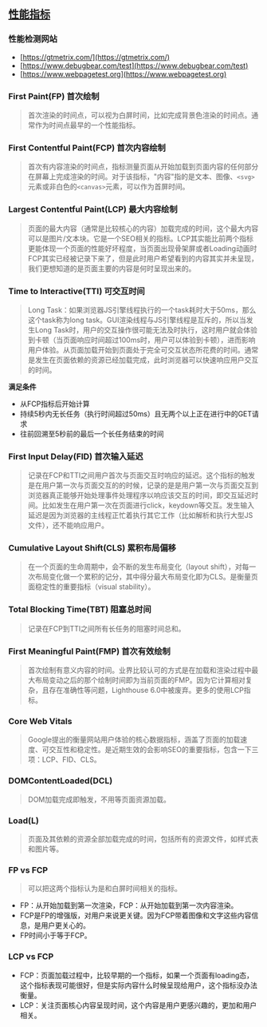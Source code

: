 ## [性能指标](https://juejin.cn/post/6850037270729359367)
### 性能检测网站
- [https://gtmetrix.com/](https://gtmetrix.com/)
- [https://www.debugbear.com/test](https://www.debugbear.com/test)
- [https://www.webpagetest.org](https://www.webpagetest.org)
### First Paint(FP) 首次绘制
> 首次渲染的时间点，可以视为白屏时间，比如完成背景色渲染的时间点。通常作为时间点最早的一个性能指标。

### First Contentful Paint(FCP) 首次内容绘制
> 首次有内容渲染的时间点，指标测量页面从开始加载到页面内容的任何部分在屏幕上完成渲染的时间。对于该指标，"内容"指的是文本、图像、`<svg>`元素或非白色的`<canvas>`元素，可以作为首屏时间。

### Largest Contentful Paint(LCP) 最大内容绘制
> 页面的最大内容（通常是比较核心的内容）加载完成的时间，这个最大内容可以是图片/文本块。它是一个SEO相关的指标。LCP其实能比前两个指标更能体现一个页面的性能好坏程度，当页面出现骨架屏或者Loading动画时FCP其实已经被记录下来了，但是此时用户希望看到的内容其实并未呈现，我们更想知道的是页面主要的内容是何时呈现出来的。

### Time to Interactive(TTI) 可交互时间
> Long Task：如果浏览器JS引擎线程执行的一个task耗时大于50ms，那么这个task称为long task。GUI渲染线程与JS引擎线程是互斥的，所以当发生Long Task时，用户的交互操作很可能无法及时执行，这时用户就会体验到卡顿（当页面响应时间超过100ms时，用户可以体验到卡顿），进而影响用户体验。从页面加载开始到页面处于完全可交互状态所花费的时间。通常是发生在页面依赖的资源已经加载完成，此时浏览器可以快速响应用户交互的时间。

**满足条件**
- 从FCP指标后开始计算
- 持续5秒内无长任务（执行时间超过50ms）且无两个以上正在进行中的GET请求
- 往前回溯至5秒前的最后一个长任务结束的时间
### First Input Delay(FID) 首次输入延迟
> 记录在FCP和TTI之间用户首次与页面交互时响应的延迟。这个指标的触发是在用户第一次与页面交互的的时候，记录的是是用户第一次与页面交互到浏览器真正能够开始处理事件处理程序以响应该交互的时间，即交互延迟时间。比如发生在用户第一次在页面进行click，keydown等交互。发生输入延迟是因为浏览器的主线程正忙着执行其它工作（比如解析和执行大型JS文件），还不能响应用户。

### Cumulative Layout Shift(CLS) 累积布局偏移
> 在一个页面的生命周期中，会不断的发生布局变化（layout shift），对每一次布局变化做一个累积的记分，其中得分最大布局变化即为CLS。是衡量页面稳定性的重要指标（visual stability）。

### Total Blocking Time(TBT) 阻塞总时间
> 记录在FCP到TTI之间所有长任务的阻塞时间总和。

### First Meaningful Paint(FMP) 首次有效绘制
> 首次绘制有意义内容的时间。业界比较认可的方式是在加载和渲染过程中最大布局变动之后的那个绘制时间即为当前页面的FMP。因为它计算相对复杂，且存在准确性等问题，Lighthouse 6.0中被废弃。更多的使用LCP指标。

### Core Web Vitals
> Google提出的衡量网站用户体验的核心数据指标，涵盖了页面的加载速度、可交互性和稳定性。是近期生效的会影响SEO的重要指标，包含一下三项：LCP、FID、CLS。

### DOMContentLoaded(DCL)
> DOM加载完成即触发，不用等页面资源加载。

### Load(L)
> 页面及其依赖的资源全部加载完成的时间，包括所有的资源文件，如样式表和图片等。

### FP vs FCP
> 可以把这两个指标认为是和白屏时间相关的指标。

- FP：从开始加载到第一次渲染，FCP：从开始加载到第一次内容渲染。
- FCP是FP的增强版，对用户来说更关键。因为FCP带着图像和文字这些内容信息，是用户更关心的。
- FP时间小于等于FCP。
### LCP vs FCP
- FCP：页面加载过程中，比较早期的一个指标，如果一个页面有loading态，这个指标表现可能很好，但是实际内容什么时候呈现给用户，这个指标没办法衡量。
- LCP：关注页面核心内容呈现时间，这个内容是用户更感兴趣的，更加和用户相关。
